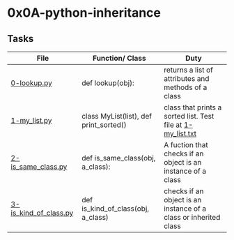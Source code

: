 # 0x0A-python-inheritance


## Tasks

| File | Function/ Class | Duty |
| ---- | --------------- | ---- |
| [0-lookup.py](0-lookup.py) | def lookup(obj): | returns a list of attributes and methods of a class |
| [1-my_list.py](1-my_list.py) | class MyList(list), def print_sorted() | class that prints a sorted list. Test file at [1-my_list.txt](1-my_list.txt) |
| [2-is_same_class.py](2-is_same_class.py) | def is_same_class(obj, a_class): | A fuction that checks if an object is an instance of a class |
| [3-is_kind_of_class.py](3-is_kind_of_class.py) | def is_kind_of_class(obj, a_class) | checks if an object is an instance of a class or inherited class |